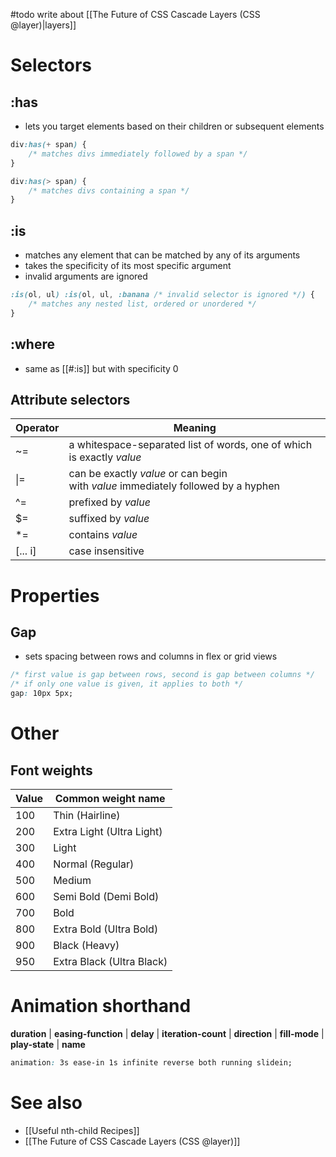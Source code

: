 #todo write about [[The Future of CSS Cascade Layers (CSS @layer)|layers]]

# Selectors

## :has

- lets you target elements based on their children or subsequent elements

```css
div:has(+ span) {
    /* matches divs immediately followed by a span */
}

div:has(> span) {
    /* matches divs containing a span */
}
```

## :is

- matches any element that can be matched by any of its arguments
- takes the specificity of its most specific argument
- invalid arguments are ignored

```css
:is(ol, ul) :is(ol, ul, :banana /* invalid selector is ignored */) {
    /* matches any nested list, ordered or unordered */
}
```

## :where

- same as [[#:is]] but with specificity 0

## Attribute selectors

| Operator | Meaning                                                                           |
| -------- | --------------------------------------------------------------------------------- |
| ~=       | a whitespace-separated list of words, one of which is exactly *value*             |
| \|=      | can be exactly *value* or can begin with *value* immediately followed by a hyphen |
| ^=       | prefixed by *value*                                                               |
| $=       | suffixed by *value*                                                               |
| \*=      | contains *value*                                                                  |
| [... i]  | case insensitive                                                                  |

# Properties

## Gap

- sets spacing between rows and columns in flex or grid views

```css
/* first value is gap between rows, second is gap between columns */
/* if only one value is given, it applies to both */
gap: 10px 5px;
```

# Other

## Font weights

| Value | Common weight name        |
| ----- | ------------------------- |
| 100   | Thin (Hairline)           |
| 200   | Extra Light (Ultra Light) |
| 300   | Light                     |
| 400   | Normal (Regular)          |
| 500   | Medium                    |
| 600   | Semi Bold (Demi Bold)     |
| 700   | Bold                      |
| 800   | Extra Bold (Ultra Bold)   |
| 900   | Black (Heavy)             |
| 950   | Extra Black (Ultra Black) |

# Animation shorthand

**duration** | **easing-function** | **delay** | **iteration-count** | **direction** | **fill-mode** | **play-state** | **name**

```css
animation: 3s ease-in 1s infinite reverse both running slidein;
```

# See also

- [[Useful nth-child Recipes]]
- [[The Future of CSS Cascade Layers (CSS @layer)]]
